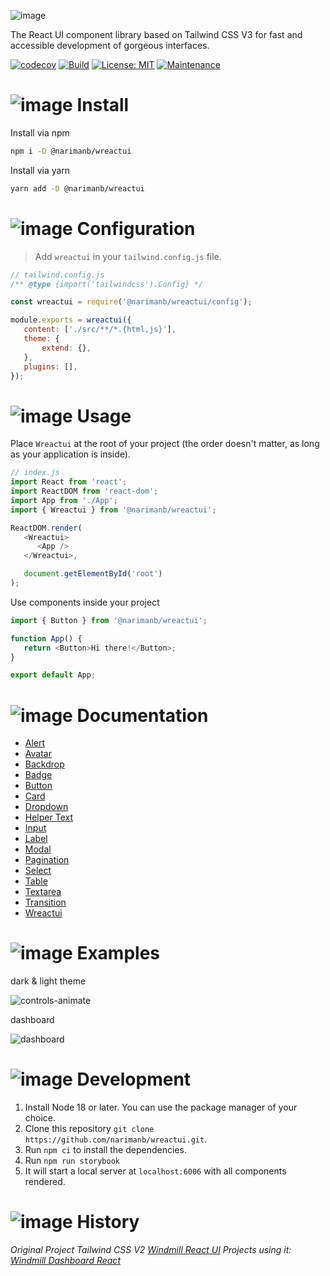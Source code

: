 ![image](https://github.com/narimanb/wreactui/assets/37624015/9d899ace-b096-4dc5-b272-d707a5dbdfa1)


The React UI component library based on Tailwind CSS V3 for fast and accessible development of gorgeous interfaces.

[![codecov](https://codecov.io/gh/narimanb/wreactui/branch/main/graph/badge.svg?token=O0NG9J08NK)](https://codecov.io/gh/narimanb/wreactui) [![Build](https://github.com/narimanb/wreactui/actions/workflows/build.yml/badge.svg)](https://github.com/narimanb/wreactui/actions/workflows/build.yml) [![License: MIT](https://img.shields.io/badge/License-MIT-green.svg)](https://github.com/narimanb/wreactui/blob/main/LICENSE) [![Maintenance](https://img.shields.io/badge/Maintained%3F-yes-green.svg)](https://github.com/narimanb/wreactui/graphs/commit-activity)

# ![image](https://github.com/narimanb/wreactui/assets/37624015/02864a9c-0b04-41a0-ae64-8795ee9a7279) Install

Install via npm

```sh
npm i -D @narimanb/wreactui
```

Install via yarn

```sh
yarn add -D @narimanb/wreactui
```

# ![image](https://github.com/narimanb/wreactui/assets/37624015/b43f2be3-f0f3-48ea-afb6-1fe8080d7bd6) Configuration

> Add `wreactui` in your `tailwind.config.js` file.

```js
// tailwind.config.js
/** @type {import('tailwindcss').Config} */

const wreactui = require('@narimanb/wreactui/config');

module.exports = wreactui({
   content: ['./src/**/*.{html,js}'],
   theme: {
       extend: {},
   },
   plugins: [],
});
```

# ![image](https://github.com/narimanb/wreactui/assets/37624015/993d78dc-90cd-4838-9f1c-5d3f635db26d) Usage

Place `Wreactui` at the root of your project (the order doesn't matter, as long as your application is inside).

```js
// index.js
import React from 'react';
import ReactDOM from 'react-dom';
import App from './App';
import { Wreactui } from '@narimanb/wreactui';

ReactDOM.render(
   <Wreactui>
      <App />
   </Wreactui>,

   document.getElementById('root')
);
```

Use components inside your project

```js
import { Button } from '@narimanb/wreactui';

function App() {
   return <Button>Hi there!</Button>;
}

export default App;
```

# ![image](https://github.com/narimanb/wreactui/assets/37624015/d93cfcb4-b403-415a-803a-7e8e2436dc14) Documentation

- [Alert](https://github.com/narimanb/wreactui/wiki/Alert)
- [Avatar](https://github.com/narimanb/wreactui/wiki/Avatar)
- [Backdrop](https://github.com/narimanb/wreactui/wiki/Backdrop)
- [Badge](https://github.com/narimanb/wreactui/wiki/Badge)
- [Button](https://github.com/narimanb/wreactui/wiki/Button)
- [Card](https://github.com/narimanb/wreactui/wiki/Card)
- [Dropdown](https://github.com/narimanb/wreactui/wiki/Dropdown)
- [Helper Text](https://github.com/narimanb/wreactui/wiki/Helper-Text)
- [Input](https://github.com/narimanb/wreactui/wiki/Input)
- [Label](https://github.com/narimanb/wreactui/wiki/Label)
- [Modal](https://github.com/narimanb/wreactui/wiki/Modal)
- [Pagination](https://github.com/narimanb/wreactui/wiki/Pagination)
- [Select](https://github.com/narimanb/wreactui/wiki/Select)
- [Table](https://github.com/narimanb/wreactui/wiki/Table)
- [Textarea](https://github.com/narimanb/wreactui/wiki/Textarea)
- [Transition](https://github.com/narimanb/wreactui/wiki/Transition)
- [Wreactui](https://github.com/narimanb/wreactui/wiki/Wreactui)

# ![image](https://github.com/narimanb/wreactui/assets/37624015/33326609-98d7-42a3-b369-8cf4a63a7543) Examples

dark & light theme

![controls-animate](https://github.com/narimanb/wreactui/assets/37624015/9efa19be-1bcb-4d3e-a866-e8230ed8ce63)

dashboard

![dashboard](https://github.com/narimanb/wreactui/assets/37624015/235e7f89-0d7d-4261-a746-9deb85b6f166)

# ![image](https://github.com/narimanb/wreactui/assets/37624015/34c3eede-5610-4a66-9381-360ba4a3a3af) Development

1. Install Node 18 or later. You can use the package manager of your choice.
2. Clone this repository `git clone https://github.com/narimanb/wreactui.git`.
3. Run `npm ci` to install the dependencies.
4. Run `npm run storybook`
5. It will start a local server at `localhost:6006` with all components rendered.

# ![image](https://github.com/narimanb/wreactui/assets/37624015/955fe5ef-aea1-4ab5-8e77-0408d849259d) History

_Original Project Tailwind CSS V2 [Windmill React UI](https://github.com/estevanmaito/windmill-react-ui)
Projects using it: [Windmill Dashboard React](https://github.com/estevanmaito/windmill-dashboard-react)_
